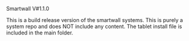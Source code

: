 Smartwall V#1.1.0
 
This is a build release version of the smartwall systems. This is purely a system repo and does NOT include any content. The tablet install file is included in the main folder.
